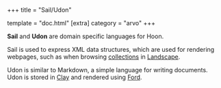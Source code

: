 +++
title = "Sail/Udon"

template = "doc.html"
[extra]
category = "arvo"
+++

**Sail** and **Udon** are domain specific languages for Hoon.

Sail is used to express XML data structures, which are used for rendering webpages, such as when browsing [collections](/docs/glossary/collection) in [Landscape](/docs/glossary/landscape).

Udon is similar to Markdown, a simple language for writing documents. Udon is stored in [Clay](/docs/glossary/clay) and rendered using [Ford](/docs/glossary/ford).
